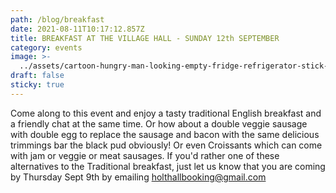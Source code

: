 ```yaml
---
path: /blog/breakfast
date: 2021-08-11T10:17:12.857Z
title: BREAKFAST AT THE VILLAGE HALL - SUNDAY 12th SEPTEMBER
category: events
image: >-
  ../assets/cartoon-hungry-man-looking-empty-fridge-refrigerator-stick-drawing-conceptual-illustration-135604381.jpg
draft: false
sticky: true
---
```

Come along to this event and enjoy a tasty traditional English breakfast and a friendly chat at the same time.  Or how about a double veggie sausage with double egg to replace the sausage and bacon with the same delicious trimmings bar the black pud obviously! Or even Croissants which can come with jam or veggie or meat sausages.  If you'd rather one of these alternatives to the Traditional breakfast, just let us know that you are coming by Thursday Sept 9th by emailing holthallbooking@gmail.com